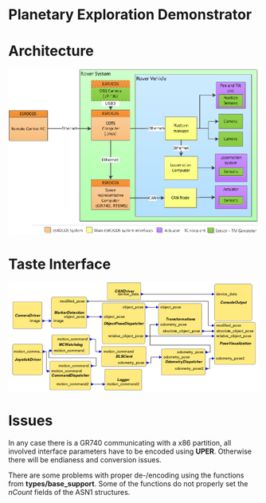# Planetary Exploration Demonstrator

# Architecture
![Image of PED Architecture](images/architecture.png)

# Taste Interface

![Image of PED Interaface View](images/interfaceview.png)

# Issues

In any case there is a GR740 communicating with a x86 partition, all involved interface parameters have to be encoded using **UPER**.
Otherwise there will be endianess and conversion issues.

There are some problems with proper de-/encoding using the functions from **types/base\_support**.
Some of the functions do not properly set the *nCount* fields of the ASN1 structures.
